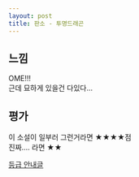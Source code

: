 ```yaml
---
layout: post
title: 판소 - 투명드래곤
---
```


## 느낌
OME!!!  
근데 묘하게 있을건 다있다...  

## 평가
이 소설이 일부러 그런거라면 ★★★★점  
진짜.... 라면 ★★

[등급 안내글](https://novelscout.github.io/%EC%86%8C%EC%84%A4-%EB%93%B1%EA%B8%89-%EA%B5%AC%EB%B6%84%EB%B2%95/)
